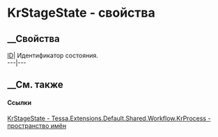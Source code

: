 # KrStageState - свойства
##  __Свойства
[ID](P_Tessa_Extensions_Default_Shared_Workflow_KrProcess_KrStageState_ID.htm)|
Идентификатор состояния.  
---|---  
## __См. также
#### Ссылки
[KrStageState -
](T_Tessa_Extensions_Default_Shared_Workflow_KrProcess_KrStageState.htm)
[Tessa.Extensions.Default.Shared.Workflow.KrProcess - пространство
имён](N_Tessa_Extensions_Default_Shared_Workflow_KrProcess.htm)
